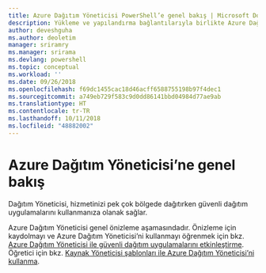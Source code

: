 ```yaml
---
title: Azure Dağıtım Yöneticisi PowerShell’e genel bakış | Microsoft Docs
description: Yükleme ve yapılandırma bağlantılarıyla birlikte Azure Dağıtım Yöneticisi PowerShell’e genel bakış.
author: deveshguha
ms.author: deoletim
manager: sriramry
ms.manager: srirama
ms.devlang: powershell
ms.topic: conceptual
ms.workload: ''
ms.date: 09/26/2018
ms.openlocfilehash: f69dc1455cac18d46acff6588755198b97f4dec1
ms.sourcegitcommit: a749eb729f583c9d0dd86141bbd04984d77ae9ab
ms.translationtype: HT
ms.contentlocale: tr-TR
ms.lasthandoff: 10/11/2018
ms.locfileid: "48882002"
---
```

# <a name="overview-of-azure-deployment-manager"></a>Azure Dağıtım Yöneticisi’ne genel bakış

Dağıtım Yöneticisi, hizmetinizi pek çok bölgede dağıtırken güvenli dağıtım uygulamalarını kullanmanıza olanak sağlar.

Azure Dağıtım Yöneticisi genel önizleme aşamasındadır. Önizleme için kaydolmayı ve Azure Dağıtım Yöneticisi’ni kullanmayı öğrenmek için bkz. [Azure Dağıtım Yöneticisi ile güvenli dağıtım uygulamalarını etkinleştirme](https://docs.microsoft.com/en-us/azure/azure-resource-manager/deployment-manager-overview). Öğretici için bkz. [Kaynak Yöneticisi şablonları ile Azure Dağıtım Yöneticisi’ni kullanma](https://docs.microsoft.com/en-us/azure/azure-resource-manager/deployment-manager-tutorial).